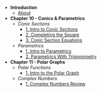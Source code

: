 * **Introduction**
	* [About](/)
* **Chapter 10 - Conics & Parametrics**
	* *Conic Sections*
		* [1. Intro to Conic Sections](chapter-10/conics/intro)
		* [2. Completing the Square](chapter-10/conics/completing-squares)
		* [3. Conic Section Equations](chapter-10/conics/equations.md)
	* *Parametrics*
		* [1. Intro to Parametrics](chapter-10/parametrics/intro)
		* [2. Parametrics With Trigonometry](chapter-10/parametrics/parametrics-trig)
* **Chapter 11 - Polar Graphs**
	* *Polar Functions*
		* [1. Intro to the Polar Graph](chapter-11/polar-fx/intro)
	* *Complex Numbers*
		* [1. Complex Numbers Review](chapter-11/complex-nums/review)